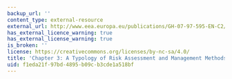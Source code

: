 ```yaml
---
backup_url: ''
content_type: external-resource
external_url: http://www.eea.europa.eu/publications/GH-07-97-595-EN-C2/chapter3h.html
has_external_licence_warning: true
has_external_license_warning: true
is_broken: ''
license: https://creativecommons.org/licenses/by-nc-sa/4.0/
title: 'Chapter 3: A Typology of Risk Assessment and Management Methods'
uid: f1eda21f-97bd-4895-b09c-b3cde1a518bf
---
```

